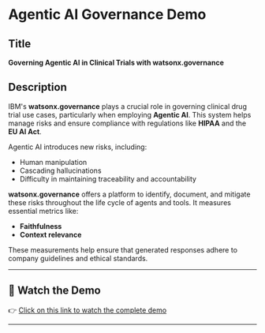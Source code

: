 # Agentic AI Governance Demo

## Title

**Governing Agentic AI in Clinical Trials with watsonx.governance**

## Description

IBM's **watsonx.governance** plays a crucial role in governing clinical drug trial use cases, particularly when employing **Agentic AI**. This system helps manage risks and ensure compliance with regulations like **HIPAA** and the **EU AI Act**. 

Agentic AI introduces new risks, including:
- Human manipulation
- Cascading hallucinations
- Difficulty in maintaining traceability and accountability

**watsonx.governance** offers a platform to identify, document, and mitigate these risks throughout the life cycle of agents and tools. It measures essential metrics like:
- **Faithfulness**
- **Context relevance**

These measurements help ensure that generated responses adhere to company guidelines and ethical standards.

---

## 🎥 Watch the Demo

👉 [Click on this link to watch the complete demo](https://ibm.ent.box.com/file/1866433990853?s=xuctca650a7e3grm8g0sgsmkcpbj2ues)

---